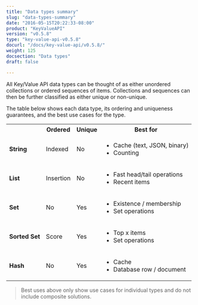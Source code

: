 ```yaml
---
title: "Data types summary"
slug: "data-types-summary"
date: "2016-05-15T20:22:33-08:00"
product: "KeyValueAPI"
version: "v0.5.8"
type: "key-value-api-v0.5.8"
docurl: "/docs/key-value-api/v0.5.8/"
weight: 125
docsection: "Data types"
draft: false

---
```


All Key/Value API data types can be thought of as either unordered collections or ordered sequences of items. Collections and sequences can then be further classified as either unique or non-unique.

The table below shows each data type, its ordering and uniqueness guarantees, and the best use cases for the type.

<table class="table table-condensed table-bordered">
    <tr class="active">
        <th></th>
        <th>Ordered</th>
        <th>Unique</th>
        <th>Best for</th>
    </tr>
    <tr>
        <td><strong>String</strong></td>
        <td>Indexed</td> 
        <td>No</td> 
        <td>
            <ul>
                <li>Cache (text, JSON, binary)</li>
                <li>Counting</li>
            </ul>
        </td> 
    </tr> 
    <tr>
        <td><strong>List</strong></td>
        <td>Insertion</td> 
        <td>No</td> 
        <td>
            <ul>
                <li>Fast head/tail operations</li>
                <li>Recent items</li>
            </ul>
        </td> 
    </tr>
    <tr>
        <td><strong>Set</strong></td>
        <td>No</td> 
        <td>Yes</td> 
        <td>
            <ul>
                <li>Existence / membership</li>
                <li>Set operations</li>
            </ul>
        </td> 
    </tr>
    <tr>
         <td><strong>Sorted Set</strong></td>
         <td>Score</td> 
         <td>Yes</td> 
         <td>
             <ul>
                 <li>Top x items</li>
                 <li>Set operations</li>
             </ul>
         </td> 
     </tr>
     <tr>
         <td><strong>Hash</strong></td>
         <td>No</td> 
         <td>Yes</td> 
         <td>
             <ul>
                 <li>Cache</li>
                 <li>Database row / document</li>
             </ul>
         </td> 
     </tr>
</table>

> Best uses above only show use cases for individual types and do not include composite solutions.
